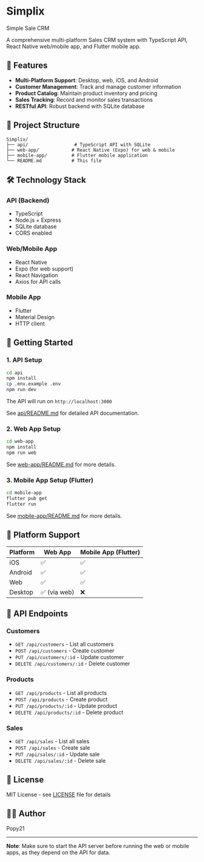 # Simplix
Simple Sale CRM

A comprehensive multi-platform Sales CRM system with TypeScript API, React Native web/mobile app, and Flutter mobile app.

## 🚀 Features

- **Multi-Platform Support**: Desktop, web, iOS, and Android
- **Customer Management**: Track and manage customer information
- **Product Catalog**: Maintain product inventory and pricing
- **Sales Tracking**: Record and monitor sales transactions
- **RESTful API**: Robust backend with SQLite database

## 📁 Project Structure

```
Simplix/
├── api/                 # TypeScript API with SQLite
├── web-app/            # React Native (Expo) for web & mobile
├── mobile-app/         # Flutter mobile application
└── README.md           # This file
```

## 🛠️ Technology Stack

### API (Backend)
- TypeScript
- Node.js + Express
- SQLite database
- CORS enabled

### Web/Mobile App
- React Native
- Expo (for web support)
- React Navigation
- Axios for API calls

### Mobile App
- Flutter
- Material Design
- HTTP client

## 🚦 Getting Started

### 1. API Setup

```bash
cd api
npm install
cp .env.example .env
npm run dev
```

The API will run on `http://localhost:3000`

See [api/README.md](api/README.md) for detailed API documentation.

### 2. Web App Setup

```bash
cd web-app
npm install
npm run web
```

See [web-app/README.md](web-app/README.md) for more details.

### 3. Mobile App Setup (Flutter)

```bash
cd mobile-app
flutter pub get
flutter run
```

See [mobile-app/README.md](mobile-app/README.md) for more details.

## 📱 Platform Support

| Platform | Web App | Mobile App (Flutter) |
|----------|---------|---------------------|
| iOS      | ✅      | ✅                  |
| Android  | ✅      | ✅                  |
| Web      | ✅      | ✅                  |
| Desktop  | ✅ (via web) | ❌            |

## 🔌 API Endpoints

### Customers
- `GET /api/customers` - List all customers
- `POST /api/customers` - Create customer
- `PUT /api/customers/:id` - Update customer
- `DELETE /api/customers/:id` - Delete customer

### Products
- `GET /api/products` - List all products
- `POST /api/products` - Create product
- `PUT /api/products/:id` - Update product
- `DELETE /api/products/:id` - Delete product

### Sales
- `GET /api/sales` - List all sales
- `POST /api/sales` - Create sale
- `PUT /api/sales/:id` - Update sale
- `DELETE /api/sales/:id` - Delete sale

## 📝 License

MIT License - see [LICENSE](LICENSE) file for details

## 👨‍💻 Author

Popy21

---

**Note**: Make sure to start the API server before running the web or mobile apps, as they depend on the API for data.

